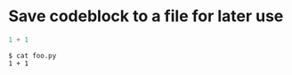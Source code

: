 # Save codeblock to a file for later use

```python tesh-session="foo" tesh-fixture="foo.py"
1 + 1
```

```shell-session tesh-session="foo"
$ cat foo.py
1 + 1
```
